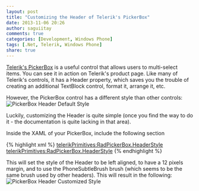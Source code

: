 ```yaml
---
layout: post
title: "Customizing the Header of Telerik's PickerBox"
date: 2013-11-06 20:26
author: saguiitay
comments: true
categories: [Development, Windows Phone]
tags: [.Net, Telerik, Windows Phone]
share: true
---
```

[Telerik's PickerBox](http://www.telerik.com/products/windows-phone/overview/all-controls/pickerbox.aspx) is a useful control that allows
users to multi-select items. You can see it in action on Telerik's product page. Like many of Telerik's controls, it has a Header property,
which saves you the trouble of creating an additional TextBlock control, format it, arrange it, etc.

However, the PickerBox control has a different style than other controls: 
![PickerBox Header Default Style]({{site.url}}/images/pickerbox-header-default-style.png)

Luckily, customizing the Header is quite simple (once you find the way to do it - the documentation is quite lacking in that area).

Inside the XAML of your PickerBox, include the following section

{% highlight xml %}
<telerikPrimitives:RadPickerBox.HeaderStyle>
	<Style TargetType="ContentControl">
		<Setter Property="HorizontalAlignment" Value="Left" />
		<Setter Property="Margin" Value="12,0" />
		<Setter Property="Foreground" Value="{StaticResource PhoneSubtleBrush}" />
	</Style>
<telerikPrimitives:RadPickerBox.HeaderStyle>
{% endhighlight %}

This will set the style of the Header to be left aligned, to have a 12 pixels margin, and to use the PhoneSubtleBrush brush
(which seems to be the same brush used by other headers). This will result in the following:
![PickerBox Header Customized Style]({{site.url}}/images/pickerbox-header-customized-style.png)
